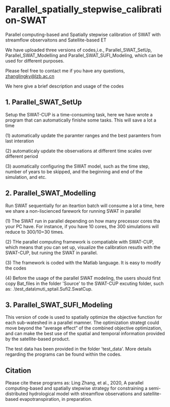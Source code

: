 # Parallel_spatially_stepwise_calibration-SWAT

Parallel computing-based and Spatially stepwise calibration of SWAT with streamflow observaitons and Satellite-based ET

We have uploaded three versions of codes,i.e., Parallel_SWAT_SetUp, Parallel_SWAT_Modelling and Parallel_SWAT_SUFI_Modeling, which can be used for different purposes.

Please feel free to contact me if you have any questions, zhanglingky@lzb.ac.cn


We here give a brief description and usage of the codes
 
## 1. Parallel_SWAT_SetUp 

Setup the SWAT-CUP is a time-consuming task, here we have wrote a program that can automatically finishe some tasks. This will save a lot a time

(1) automatically update the paramter ranges and the best paramters from last interation

(2) automaticaly update the observations at different time scales over different period

(3) auomatically configuring the SWAT model, such as the time step, number of years to be skipped, and the beginning and end of the simulation, and etc.

## 2. Parallel_SWAT_Modelling
Run SWAT sequentially for an iteartion batch will consume a lot a time, here we share a non-liscienced farework for running SWAT in parallel

(1) The SWAT run in parallel depending on how many precessor cores tha your PC have. For instance, if you have 10 cores, the 300 simulations will reduce to 300/10=30 times.

(2) THe parallel computing framework is compatiable with SWAT-CUP, which means that you can set up, visualize the calibration resutls with the SWAT-CUP, but runing the SWAT in parallel.

(3) The framework is coded with the Matlab language. It is easy to modify the codes

(4) Before the usage of the parallel SWAT modeling, the users should first copy Bat_files in the folder 'Source' to the SWAT-CUP excuting folder, such as: .\test_data\muti_sptail.Sufi2.SwatCup. 

## 3. Parallel_SWAT_SUFI_Modeling
This version of code is used to spatially optimize the objective function for each sub-wateshed in a parallel mamner. The optimization strategt could move beyond the “average effect” of the combined objective optimization, and can make the best use of the spatial and temporal information provided by the satellite-based product.

The test data has been provided in the folder 'test_data'. More details regarding the programs can be found within the codes.

## Citation
Please cite these programs as: Ling Zhang, et al., 2020, A parallel computing-based and spatially stepwise strategy for constraining a semi-distributed hydrological model with streamflow observations and satellite-based evapotranspiration, in preparation. 

